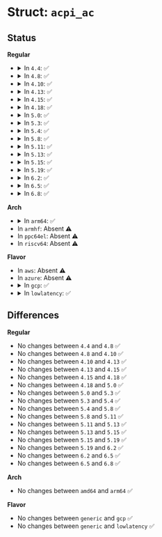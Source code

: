 # Struct: <code>acpi_ac</code>

## Status
<b>Regular</b>
<ul>
<li>
<details>
<summary>In <code>4.4</code>: ✅</summary>

```c
struct acpi_ac {
    struct power_supply *charger;
    struct power_supply_desc charger_desc;
    struct acpi_device *device;
    long long unsigned int state;
    struct notifier_block battery_nb;
};
```
</details>
</li>
<li>
<details>
<summary>In <code>4.8</code>: ✅</summary>

```c
struct acpi_ac {
    struct power_supply *charger;
    struct power_supply_desc charger_desc;
    struct acpi_device *device;
    long long unsigned int state;
    struct notifier_block battery_nb;
};
```
</details>
</li>
<li>
<details>
<summary>In <code>4.10</code>: ✅</summary>

```c
struct acpi_ac {
    struct power_supply *charger;
    struct power_supply_desc charger_desc;
    struct acpi_device *device;
    long long unsigned int state;
    struct notifier_block battery_nb;
};
```
</details>
</li>
<li>
<details>
<summary>In <code>4.13</code>: ✅</summary>

```c
struct acpi_ac {
    struct power_supply *charger;
    struct power_supply_desc charger_desc;
    struct acpi_device *device;
    long long unsigned int state;
    struct notifier_block battery_nb;
};
```
</details>
</li>
<li>
<details>
<summary>In <code>4.15</code>: ✅</summary>

```c
struct acpi_ac {
    struct power_supply *charger;
    struct power_supply_desc charger_desc;
    struct acpi_device *device;
    long long unsigned int state;
    struct notifier_block battery_nb;
};
```
</details>
</li>
<li>
<details>
<summary>In <code>4.18</code>: ✅</summary>

```c
struct acpi_ac {
    struct power_supply *charger;
    struct power_supply_desc charger_desc;
    struct acpi_device *device;
    long long unsigned int state;
    struct notifier_block battery_nb;
};
```
</details>
</li>
<li>
<details>
<summary>In <code>5.0</code>: ✅</summary>

```c
struct acpi_ac {
    struct power_supply *charger;
    struct power_supply_desc charger_desc;
    struct acpi_device *device;
    long long unsigned int state;
    struct notifier_block battery_nb;
};
```
</details>
</li>
<li>
<details>
<summary>In <code>5.3</code>: ✅</summary>

```c
struct acpi_ac {
    struct power_supply *charger;
    struct power_supply_desc charger_desc;
    struct acpi_device *device;
    long long unsigned int state;
    struct notifier_block battery_nb;
};
```
</details>
</li>
<li>
<details>
<summary>In <code>5.4</code>: ✅</summary>

```c
struct acpi_ac {
    struct power_supply *charger;
    struct power_supply_desc charger_desc;
    struct acpi_device *device;
    long long unsigned int state;
    struct notifier_block battery_nb;
};
```
</details>
</li>
<li>
<details>
<summary>In <code>5.8</code>: ✅</summary>

```c
struct acpi_ac {
    struct power_supply *charger;
    struct power_supply_desc charger_desc;
    struct acpi_device *device;
    long long unsigned int state;
    struct notifier_block battery_nb;
};
```
</details>
</li>
<li>
<details>
<summary>In <code>5.11</code>: ✅</summary>

```c
struct acpi_ac {
    struct power_supply *charger;
    struct power_supply_desc charger_desc;
    struct acpi_device *device;
    long long unsigned int state;
    struct notifier_block battery_nb;
};
```
</details>
</li>
<li>
<details>
<summary>In <code>5.13</code>: ✅</summary>

```c
struct acpi_ac {
    struct power_supply *charger;
    struct power_supply_desc charger_desc;
    struct acpi_device *device;
    long long unsigned int state;
    struct notifier_block battery_nb;
};
```
</details>
</li>
<li>
<details>
<summary>In <code>5.15</code>: ✅</summary>

```c
struct acpi_ac {
    struct power_supply *charger;
    struct power_supply_desc charger_desc;
    struct acpi_device *device;
    long long unsigned int state;
    struct notifier_block battery_nb;
};
```
</details>
</li>
<li>
<details>
<summary>In <code>5.19</code>: ✅</summary>

```c
struct acpi_ac {
    struct power_supply *charger;
    struct power_supply_desc charger_desc;
    struct acpi_device *device;
    long long unsigned int state;
    struct notifier_block battery_nb;
};
```
</details>
</li>
<li>
<details>
<summary>In <code>6.2</code>: ✅</summary>

```c
struct acpi_ac {
    struct power_supply *charger;
    struct power_supply_desc charger_desc;
    struct acpi_device *device;
    long long unsigned int state;
    struct notifier_block battery_nb;
};
```
</details>
</li>
<li>
<details>
<summary>In <code>6.5</code>: ✅</summary>

```c
struct acpi_ac {
    struct power_supply *charger;
    struct power_supply_desc charger_desc;
    struct acpi_device *device;
    long long unsigned int state;
    struct notifier_block battery_nb;
};
```
</details>
</li>
<li>
<details>
<summary>In <code>6.8</code>: ✅</summary>

```c
struct acpi_ac {
    struct power_supply *charger;
    struct power_supply_desc charger_desc;
    struct acpi_device *device;
    long long unsigned int state;
    struct notifier_block battery_nb;
};
```
</details>
</li>
</ul>
<b>Arch</b>
<ul>
<li>
<details>
<summary>In <code>arm64</code>: ✅</summary>

```c
struct acpi_ac {
    struct power_supply *charger;
    struct power_supply_desc charger_desc;
    struct acpi_device *device;
    long long unsigned int state;
    struct notifier_block battery_nb;
};
```
</details>
</li>
<li>
In <code>armhf</code>: Absent ⚠️
</li>
<li>
In <code>ppc64el</code>: Absent ⚠️
</li>
<li>
In <code>riscv64</code>: Absent ⚠️
</li>
</ul>
<b>Flavor</b>
<ul>
<li>
In <code>aws</code>: Absent ⚠️
</li>
<li>
In <code>azure</code>: Absent ⚠️
</li>
<li>
<details>
<summary>In <code>gcp</code>: ✅</summary>

```c
struct acpi_ac {
    struct power_supply *charger;
    struct power_supply_desc charger_desc;
    struct acpi_device *device;
    long long unsigned int state;
    struct notifier_block battery_nb;
};
```
</details>
</li>
<li>
<details>
<summary>In <code>lowlatency</code>: ✅</summary>

```c
struct acpi_ac {
    struct power_supply *charger;
    struct power_supply_desc charger_desc;
    struct acpi_device *device;
    long long unsigned int state;
    struct notifier_block battery_nb;
};
```
</details>
</li>
</ul>

## Differences
<b>Regular</b>
<ul>
<li>
No changes between <code>4.4</code> and <code>4.8</code> ✅
</li>
<li>
No changes between <code>4.8</code> and <code>4.10</code> ✅
</li>
<li>
No changes between <code>4.10</code> and <code>4.13</code> ✅
</li>
<li>
No changes between <code>4.13</code> and <code>4.15</code> ✅
</li>
<li>
No changes between <code>4.15</code> and <code>4.18</code> ✅
</li>
<li>
No changes between <code>4.18</code> and <code>5.0</code> ✅
</li>
<li>
No changes between <code>5.0</code> and <code>5.3</code> ✅
</li>
<li>
No changes between <code>5.3</code> and <code>5.4</code> ✅
</li>
<li>
No changes between <code>5.4</code> and <code>5.8</code> ✅
</li>
<li>
No changes between <code>5.8</code> and <code>5.11</code> ✅
</li>
<li>
No changes between <code>5.11</code> and <code>5.13</code> ✅
</li>
<li>
No changes between <code>5.13</code> and <code>5.15</code> ✅
</li>
<li>
No changes between <code>5.15</code> and <code>5.19</code> ✅
</li>
<li>
No changes between <code>5.19</code> and <code>6.2</code> ✅
</li>
<li>
No changes between <code>6.2</code> and <code>6.5</code> ✅
</li>
<li>
No changes between <code>6.5</code> and <code>6.8</code> ✅
</li>
</ul>
<b>Arch</b>
<ul>
<li>
No changes between <code>amd64</code> and <code>arm64</code> ✅
</li>
</ul>
<b>Flavor</b>
<ul>
<li>
No changes between <code>generic</code> and <code>gcp</code> ✅
</li>
<li>
No changes between <code>generic</code> and <code>lowlatency</code> ✅
</li>
</ul>

